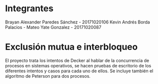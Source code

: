 # Integrantes

Brayan Alexander Paredes Sánchez - 20171020106
Kevin Andrés Borda Palacios - 
Mateo Yate Gonzalez - 20171020087

# Exclusión mutua e interbloqueo

El proyecto trata los intentos de Decker al hablar de la concurrencia de procesos en sistemas operativos, se hacen pruebas de escritorio de los diferentes intentos y casos para cada uno de ellos. Se incluye también el algoritmo de Peterson para dos procesos.
